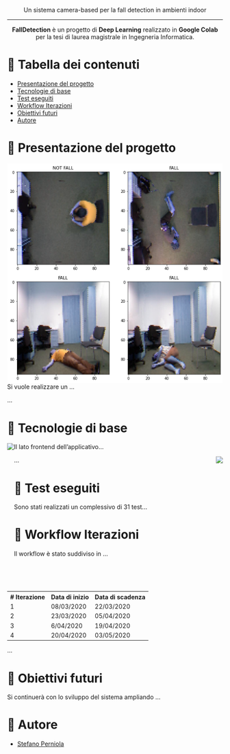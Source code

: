 <p align="center">
   Un sistema camera-based per la fall detection in ambienti indoor
</p>

---


<p align="center">
    <b>FallDetection</b> è un progetto di <b>Deep Learning</b> realizzato in <b>Google Colab</b> per la tesi di laurea magistrale in Ingegneria Informatica.
</b></p>

# 📔 Tabella dei contenuti

- [Presentazione del progetto](#panoramica)
- [Tecnologie di base](#tecno)
- [Test eseguiti](#test)
- [Workflow Iterazioni](#workflow)
- [Obiettivi futuri](#obiettivi)
- [Autore](#autore)

# 📝 Presentazione del progetto <a name = "panoramica"></a>

<table>
  <tr>
    <img align="left" src="images/fall_pavimentale.png">
    <img align="left" src="images/fall_frontale.png">
  </tr>
Si vuole realizzare un ...



...


# 🧰 Tecnologie di base <a name = "tecno"></a>

<img align="left" src="JustMeet-Frontend/components/images/HOMEPAGE.jpeg" height="300">

Il lato frontend dell’applicativo...

<img align="right" src="JustMeet-Frontend/components/images/MAPPA EVENTI.jpeg" height="300">

...


# 🧪 Test eseguiti <a name = "test"></a>

Sono stati realizzati un complessivo di 31 test...


# 📁 Workflow Iterazioni <a name="workflow"></a>

Il workflow è stato suddiviso in ...

<table style="width:100%">
  <tr>
    <th># Iterazione</th>
    <th>Data di inizio</th> 
    <th>Data di scadenza</th>
  </tr>
  <tr>
    <td>1</td>
    <td>08/03/2020</td>
    <td>22/03/2020</td>
  </tr>
  <tr>
    <td>2</td>
    <td>23/03/2020</td>
    <td>05/04/2020</td>
  </tr>
  <tr>
    <td>3</td>
    <td>6/04/2020</td>
    <td>19/04/2020</td>
  </tr>
   <tr>
    <td>4</td>
    <td>20/04/2020</td>
    <td>03/05/2020</td>
  </tr>
</table>

...

# 🎯 Obiettivi futuri <a name = "obiettivi"></a>

Si continuerà con lo sviluppo del sistema ampliando ...

# 🔭 Autore <a name = "autore"></a>

- [Stefano Perniola](https://github.com/xniola)
